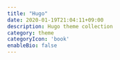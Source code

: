 ```yaml
---
title: "Hugo"
date: 2020-01-19T21:04:11+09:00
description: Hugo theme collection
category: theme
categoryIcon: 'book'
enableBio: false
---
```


